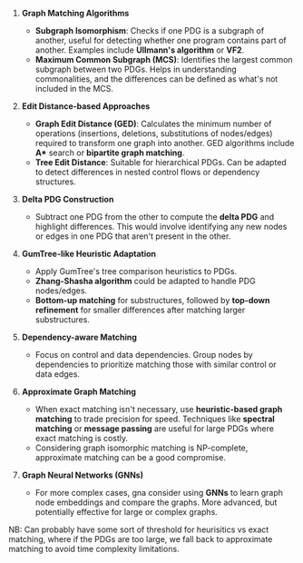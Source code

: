 1. **Graph Matching Algorithms**
    - **Subgraph Isomorphism**: Checks if one PDG is a subgraph of another, useful for detecting whether one program contains part of another. Examples include **Ullmann's algorithm** or **VF2**.
    - **Maximum Common Subgraph (MCS)**: Identifies the largest common subgraph between two PDGs. Helps in understanding commonalities, and the differences can be defined as what's not included in the MCS.

2. **Edit Distance-based Approaches**
    - **Graph Edit Distance (GED)**: Calculates the minimum number of operations (insertions, deletions, substitutions of nodes/edges) required to transform one graph into another. GED algorithms include **A\*** search or **bipartite graph matching**.
    - **Tree Edit Distance**: Suitable for hierarchical PDGs. Can be adapted to detect differences in nested control flows or dependency structures.

3. **Delta PDG Construction**
    - Subtract one PDG from the other to compute the **delta PDG** and highlight differences. This would involve identifying any new nodes or edges in one PDG that aren't present in the other.

4. **GumTree-like Heuristic Adaptation**
    - Apply GumTree's tree comparison heuristics to PDGs.
    - **Zhang-Shasha algorithm** could be adapted to handle PDG nodes/edges.
    - **Bottom-up matching** for substructures, followed by **top-down refinement** for smaller differences after matching larger substructures.

5. **Dependency-aware Matching**
    - Focus on control and data dependencies. Group nodes by dependencies to prioritize matching those with similar control or data edges.

6. **Approximate Graph Matching**
    - When exact matching isn't necessary, use **heuristic-based graph matching** to trade precision for speed. Techniques like **spectral matching** or **message passing** are useful for large PDGs where exact matching is costly.
    - Considering graph isomorphic matching is NP-complete, approximate matching can be a good compromise.

7. **Graph Neural Networks (GNNs)**
    - For more complex cases, gna consider using **GNNs** to learn graph node embeddings and compare the graphs. More advanced, but potentially effective for large or complex graphs.



NB: Can probably have some sort of threshold for heurisitics vs exact matching, where if the PDGs are too large, we fall back to approximate matching to avoid time complexity limitations.
